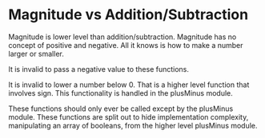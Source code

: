 # Magnitude vs Addition/Subtraction

Magnitude is lower level than addition/subtraction. Magnitude has no concept of positive and negative. All it knows is how to make a number larger or smaller. 

It is invalid to pass a negative value to these functions.

It is invalid to lower a number below 0. That is a higher level function that involves sign. This functionality is handled in the plusMinus module.

These functions should only ever be called except by the plusMinus module. These functions are split out to hide implementation complexity, manipulating an array of booleans, from the higher level plusMinus module.